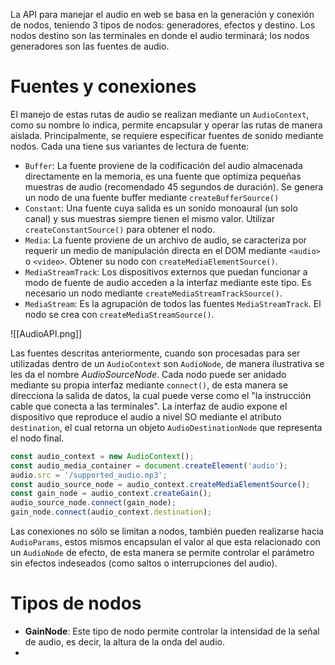 La API para manejar el audio en web se basa en la generación y conexión de nodos, teniendo 3 tipos de nodos: generadores, efectos y destino. Los nodos destino son las terminales en donde el audio terminará; los nodos generadores son las fuentes de audio.

# Fuentes y conexiones
El manejo de estas rutas de audio se realizan mediante un `AudioContext`, como su nombre lo indica, permite encapsular y operar las rutas de manera aislada. Principalmente, se requiere especificar fuentes de sonido mediante nodos. Cada una tiene sus variantes de lectura de fuente:
- `Buffer`:  La fuente proviene de la codificación del audio almacenada directamente en la memoria, es una fuente que optimiza pequeñas muestras de audio (recomendado 45 segundos de duración). Se genera un nodo de una fuente buffer mediante  `createBufferSource()`
- `Constant`: Una fuente cuya salida es un sonido monoaural (un solo canal) y sus muestras siempre tienen el mismo valor. Utilizar `createConstantSource()` para obtener el nodo.
- `Media`: La fuente proviene de un archivo de audio, se caracteriza por requerir un medio de manipulación directa en el DOM mediante `<audio>` o `<video>`. Obtener su nodo con `createMediaElementSource()`. 
- `MediaStreamTrack`: Los dispositivos externos que puedan funcionar a modo de fuente de audio acceden a la interfaz mediante este tipo. Es necesario un nodo mediante `createMediaStreamTrackSource()`.
- `MediaStream`: Es la agrupación de todos las fuentes `MediaStreamTrack`. El nodo se crea con `createMediaStreamSource()`.

![[AudioAPI.png]]

Las fuentes descritas anteriormente, cuando son procesadas para ser utilizadas dentro de un `AudioContext`  son `AudioNode`, de manera ilustrativa se les da el nombre _AudioSourceNode_. Cada nodo puede ser anidado mediante su propia interfaz mediante `connect()`, de esta manera se direcciona la salida de datos, la cual puede verse como el "la instrucción cable que conecta a las terminales". La interfaz de audio expone el dispositivo que reproduce el audio a nivel SO mediante el atributo `destination`, el cual retorna un objeto `AudioDestinationNode` que representa el nodo final.

```javascript
const audio_context = new AudioContext();
const audio_media_container = document.createElement('audio');
audio.src = '/supported_audio.mp3';
const audio_source_node = audio_context.createMediaElementSource();
const gain_node = audio_context.createGain();
audio_source_node.connect(gain_node);
gain_node.connect(audio_context.destination);
```

Las conexiones no sólo se limitan a nodos, también pueden realizarse hacia `AudioParams`, estos mismos encapsulan el valor al que esta relacionado con un `AudioNode` de efecto, de esta manera se permite controlar el parámetro sin efectos indeseados (como saltos o interrupciones del audio).

# Tipos de nodos
- **GainNode**: Este tipo de nodo permite controlar la intensidad de la señal de audio, es decir, la altura de la onda del audio.
- 